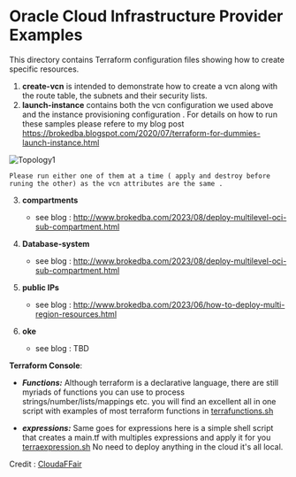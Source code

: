 # Oracle Cloud Infrastructure Provider Examples

This directory contains Terraform configuration files showing how to create specific resources. 
1. **create-vcn** is intended to demonstrate how to create a vcn along with the route table, the subnets and their security lists.
2. **launch-instance** contains both the vcn configuration we used above and the instance provisioning configuration .
 For details on how to run these samples please refere to my blog post 
 https://brokedba.blogspot.com/2020/07/terraform-for-dummies-launch-instance.html

![Topology1](https://1.bp.blogspot.com/-xd37jpj29Is/Xv_8fPjXEpI/AAAAAAAABxM/B5XBjEakBpc944IWHIulDDPV9pVcRHKhgCK4BGAsYHg/s853/oci-Terraform.png)

`` Please run either one of them at a time ( apply and destroy before runing the other) as the vcn attributes are the same .
``

3. **compartments**
   - see blog : http://www.brokedba.com/2023/08/deploy-multilevel-oci-sub-compartment.html

5. **Database-system**
   - see blog : http://www.brokedba.com/2023/08/deploy-multilevel-oci-sub-compartment.html

7. **public IPs**
   - see blog :  http://www.brokedba.com/2023/06/how-to-deploy-multi-region-resources.html
9. **oke**
   - see blog : TBD

 **Terraform Console**:
- ***Functions:*** Although terraform is a declarative language, there are still myriads of functions you can use to process strings/number/lists/mappings etc. 
you will find an excellent all in one script with examples of most terraform functions in [terrafunctions.sh](https://github.com/brokedba/terraform-examples/blob/master/terraform-provider-azure/terrafunctions.sh) 

- ***expressions:***  Same goes for expressions here is a simple shell script that creates a main.tf with multiples expressions and apply it for you [terraexpression.sh](https://github.com/brokedba/terraform-examples/blob/master/terraform-provider-azure/terraexpressions.sh) No need to deploy anything in the cloud it's all local.

Credit : [CloudaFFair](https://cloudaffaire.com/terraform-functions/)
